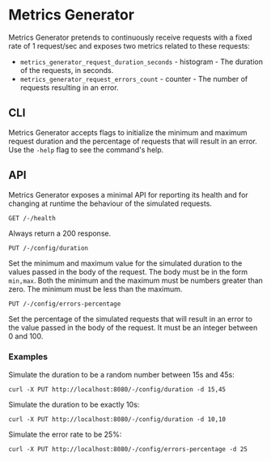 # Metrics Generator

Metrics Generator pretends to continuously receive requests with a fixed rate of
1 request/sec and exposes two metrics related to these requests:

- `metrics_generator_request_duration_seconds` - histogram - The duration of the
  requests, in seconds.
- `metrics_generator_request_errors_count` - counter - The number of requests
  resulting in an error.

## CLI

Metrics Generator accepts flags to initialize the minimum and maximum request
duration and the percentage of requests that will result in an error. Use the
`-help` flag to see the command's help.

## API

Metrics Generator exposes a minimal API for reporting its health and for
changing at runtime the behaviour of the simulated requests.

```
GET /-/health
```

Always return a 200 response.

```
PUT /-/config/duration
```

Set the minimum and maximum value for the simulated duration to the values
passed in the body of the request. The body must be in the form `min,max`. Both
the minimum and the maximum must be numbers greater than zero. The minimum must
be less than the maximum.

```
PUT /-/config/errors-percentage
```

Set the percentage of the simulated requests that will result in an error to the
value passed in the body of the request. It must be an integer between 0 and
100.

### Examples

Simulate the duration to be a random number between 15s and 45s:

```
curl -X PUT http://localhost:8080/-/config/duration -d 15,45
```

Simulate the duration to be exactly 10s:

```
curl -X PUT http://localhost:8080/-/config/duration -d 10,10
```

Simulate the error rate to be 25%:

```
curl -X PUT http://localhost:8080/-/config/errors-percentage -d 25
```
